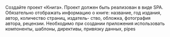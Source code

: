 Создайте проект «Книга». Проект должен быть реализован
в виде SPA. Обязательно отображать информацию о книге:
название, год издания, автор, количество страниц, издатель-
ство, обложка, фотография автора, рецензии. Необходимо при
создании приложения использовать компоненты, шаблоны,
директивы, привязку данных, pipes
